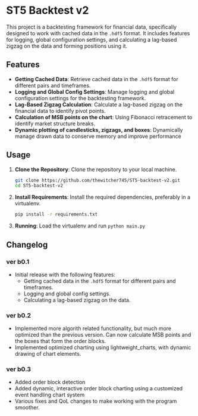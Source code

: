 # ST5 Backtest v2

This project is a backtesting framework for financial data, specifically designed to work with cached data in the `.hdf5` format. It includes features
for logging, global configuration settings, and calculating a lag-based zigzag on the data and forming positions using it.

## Features

- **Getting Cached Data**: Retrieve cached data in the `.hdf5` format for different pairs and timeframes.
- **Logging and Global Config Settings**: Manage logging and global configuration settings for the backtesting framework.
- **Lag-Based Zigzag Calculation**: Calculate a lag-based zigzag on the financial data to identify pivot points.
- **Calculation of MSB points on the chart**: Using Fibonacci retracement to identify market structure breaks.
- **Dynamic plotting of candlesticks, zigzags, and boxes**: Dynamically manage drawn data to conserve memory and improve performance

## Usage

1. **Clone the Repository**: Clone the repository to your local machine.
    ```bash
    git clone https://github.com/thewitcher745/ST5-backtest-v2.git
    cd ST5-backtest-v2
    ```

2. **Install Requirements**: Install the required dependencies, preferably in a virtualenv.
    ```bash
    pip install -r requirements.txt
    ```

3. **Running**: Load the virtualenv and run `python main.py`

## Changelog

### ver b0.1

- Initial release with the following features:
    - Getting cached data in the `.hdf5` format for different pairs and timeframes.
    - Logging and global config settings.
    - Calculating a lag-based zigzag on the data.

### ver b0.2

- Implemented more algorith related functionality, but much more optimized than the previous version. Can now calculate MSB points and the boxes that
  form the order blocks.
- Implemented optimized charting using lightweight_charts, with dynamic drawing of chart elements.

### ver b0.3

- Added order block detection
- Added dynamic, interactive order block charting using a customized event handling chart system
- Various fixes and QoL changes to make working with the program smoother.